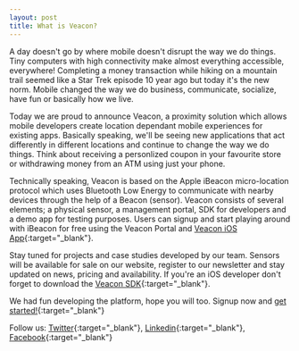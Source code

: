 ```yaml
---
layout: post
title: What is Veacon?
---
```

A day doesn't go by where mobile doesn't disrupt the way we do things. Tiny computers with high connectivity make almost everything accessible, everywhere! Completing a money transaction while hiking on a mountain trail seemed like a Star Trek episode 10 year ago but today it's the new norm. Mobile changed the way we do business, communicate, socialize, have fun or basically how we live. 

Today we are proud to announce Veacon, a proximity solution which allows mobile developers create location dependant mobile experiences for existing apps. Basically speaking, we'll be seeing new applications that act differently in different locations and continue to change the way we do things. Think about receiving a personlized coupon in your favourite store or withdrawing money from an ATM using just your phone. 

Technically speaking, Veacon is based on the Apple iBeacon micro-location protocol which uses Bluetooth Low Energy to communicate with nearby devices through the help of a Beacon (sensor). Veacon consists of several elements; a physical sensor, a management portal, SDK for developers and a demo app for testing purposes. Users can signup and start playing around with iBeacon for free using the Veacon Portal and [Veacon iOS App](http://appstore.com/veacon){:target="_blank"}.

Stay tuned for projects and case studies developed by our team. Sensors will be available for sale on our website, register to our newsletter and stay updated on news, pricing and availability. If you're an iOS developer don't forget to download the [Veacon SDK](https://github.com/Valensas/VeaconSDK){:target="_blank"}. 

We had fun developing the platform, hope you will too. Signup now and [get started!](http://portal.veacon.com){:target="_blank"}

Follow us: [Twitter](http://twitter.com/getveacon){:target="_blank"}, [Linkedin](http://linkedin.com/company/veacon){:target="_blank"}, [Facebook](http://www.facebook.com/getveacon){:target="_blank"}
